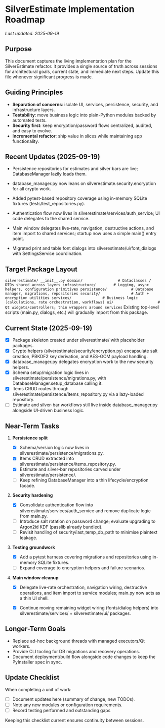 # SilverEstimate Implementation Roadmap

_Last updated: 2025-09-19_

## Purpose
This document captures the living implementation plan for the SilverEstimate refactor. It provides a single source of truth across sessions for architectural goals, current state, and immediate next steps. Update this file whenever significant progress is made.

## Guiding Principles
- **Separation of concerns**: isolate UI, services, persistence, security, and infrastructure layers.
- **Testability**: move business logic into plain-Python modules backed by automated tests.
- **Security first**: keep encryption/password flows centralized, audited, and easy to evolve.
- **Incremental refactor**: ship value in slices while maintaining app functionality.

## Recent Updates (2025-09-19)
- Persistence repositories for estimates and silver bars are live; DatabaseManager lazily loads them.
- database_manager.py now leans on silverestimate.security.encryption for all crypto work.

- Added pytest-based repository coverage using in-memory SQLite fixtures (tests/test_repositories.py).

- Authentication flow now lives in silverestimate/services/auth_service; UI code delegates to the shared service.

- Main window delegates live-rate, navigation, destructive actions, and item import to shared services; startup now uses a simple main() entry point.

- Migrated print and table font dialogs into silverestimate/ui/font_dialogs with SettingsService coordination.


## Target Package Layout
`
silverestimate/
    __init__.py
    domain/                # Dataclasses / DTOs shared across layers
    infrastructure/        # Logging, async helpers, configuration primitives
    persistence/           # Database manager, migrations, repositories
    security/              # Auth + encryption utilities
    services/              # Business logic (calculations, rate orchestration, workflows)
    ui/                    # Qt widgets/controllers; thin wrappers around services
`
Existing top-level scripts (main.py, dialogs, etc.) will gradually import from this package.

## Current State (2025-09-19)
- [x] Package skeleton created under silverestimate/ with placeholder packages.
- [x] Crypto helpers (silverestimate/security/encryption.py) encapsulate salt creation, PBKDF2 key derivation, and AES-GCM payload handling.
- [x] database_manager.py delegates encryption work to the new security helpers.
- [x] Schema setup/migration logic lives in silverestimate/persistence/migrations.py, with DatabaseManager.setup_database calling it.
- [x] Items CRUD routes through silverestimate/persistence/items_repository.py via a lazy-loaded repository.
- [ ] Estimate and silver-bar workflows still live inside database_manager.py alongside UI-driven business logic.

## Near-Term Tasks
1. **Persistence split**
   - [x] Schema/version logic now lives in silverestimate/persistence/migrations.py.
   - [x] Items CRUD extracted into silverestimate/persistence/items_repository.py.
   - [x] Estimate and silver-bar repositories carved under silverestimate/persistence/.
   - [ ] Keep refining DatabaseManager into a thin lifecycle/encryption facade.
2. **Security hardening**
   - [x] Consolidate authentication flow into silverestimate/services/auth_service and remove duplicate logic from main.py.
   - [ ] Introduce salt rotation on password change; evaluate upgrading to Argon2id KDF (passlib already bundled).
   - [ ] Revisit handling of security/last_temp_db_path to minimise plaintext leakage.
3. **Testing groundwork**
   - [x] Add a pytest harness covering migrations and repositories using in-memory SQLite fixtures.
   - [ ] Expand coverage to encryption helpers and failure scenarios.
4. **Main window cleanup**

   - [x] Delegate live-rate orchestration, navigation wiring, destructive operations, and item import to service modules; main.py now acts as a thin UI shell.

   - [x] Continue moving remaining widget wiring (fonts/dialog helpers) into silverestimate/services/ + silverestimate/ui/ packages.


## Longer-Term Goals
- Replace ad-hoc background threads with managed executors/Qt workers.
- Provide CLI tooling for DB migrations and recovery operations.
- Document deployment/build flow alongside code changes to keep the PyInstaller spec in sync.

## Update Checklist
When completing a unit of work:
- [ ] Document updates here (summary of change, new TODOs).
- [ ] Note any new modules or configuration requirements.
- [ ] Record testing performed and outstanding gaps.

Keeping this checklist current ensures continuity between sessions.







